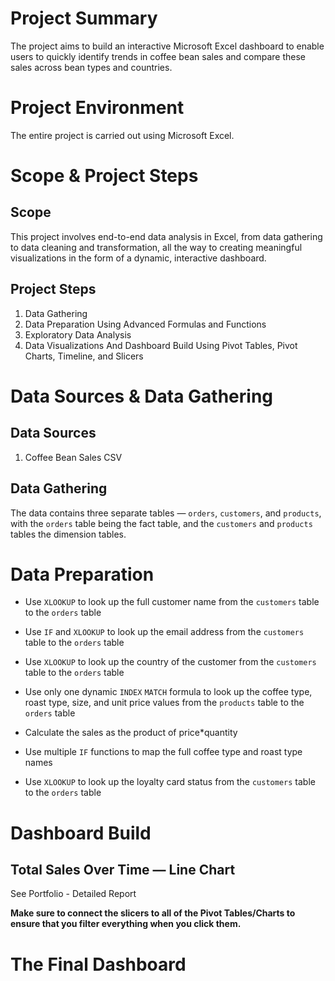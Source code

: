 # Project Summary

The project aims to build an interactive Microsoft Excel dashboard to enable users to quickly identify trends in coffee bean sales and compare these sales across bean types and countries.

# Project Environment

The entire project is carried out using Microsoft Excel.

# Scope & Project Steps

## Scope

This project involves end-to-end data analysis in Excel, from data gathering to data cleaning and transformation, all the way to creating meaningful visualizations in the form of a dynamic, interactive dashboard.

## Project Steps

1. Data Gathering
2. Data Preparation Using Advanced Formulas and Functions
3. Exploratory Data Analysis
4. Data Visualizations And Dashboard Build Using Pivot Tables, Pivot Charts, Timeline, and Slicers

# Data Sources & Data Gathering

## Data Sources

1. Coffee Bean Sales CSV 

## Data Gathering

The data contains three separate tables — `orders`, `customers`, and `products`, with the `orders` table being the fact table, and the `customers` and `products` tables the dimension tables.

# Data Preparation

- Use `XLOOKUP` to look up the full customer name from the `customers` table to the `orders` table

- Use `IF` and `XLOOKUP` to look up the email address from the `customers` table to the `orders` table

- Use `XLOOKUP` to look up the country of the customer from the `customers` table to the `orders` table

- Use only one dynamic `INDEX` `MATCH` formula to look up the coffee type, roast type, size, and unit price values from the `products` table to the `orders` table

- Calculate the sales as the product of price*quantity

- Use multiple `IF` functions to map the full coffee type and roast type names

- Use `XLOOKUP` to look up the loyalty card status from the `customers` table to the `orders` table

# Dashboard Build

## Total Sales Over Time — Line Chart

See Portfolio - Detailed Report

**Make sure to connect the slicers to all of the Pivot Tables/Charts to ensure that you filter everything when you click them.**

# The Final Dashboard
